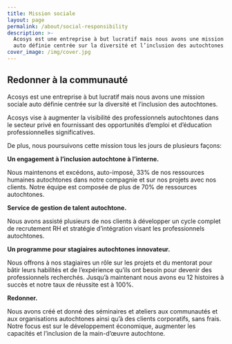 ```yaml
---
title: Mission sociale
layout: page
permalink: /about/social-responsibility
description: >-
  Acosys est une entreprise à but lucratif mais nous avons une mission sociale
  auto définie centrée sur la diversité et l’inclusion des autochtones. 
cover_image: /img/cover.jpg
---
```

## Redonner à la communauté

Acosys est une entreprise à but lucratif mais nous avons une mission sociale auto définie centrée sur la diversité et l’inclusion des autochtones. 

Acosys vise à augmenter la visibilité des professionnels autochtones dans le secteur privé en fournissant des opportunités d’emploi et d’éducation professionnelles significatives. 

De plus, nous poursuivons cette mission tous les jours de plusieurs façons:

**Un engagement à l’inclusion autochtone à l’interne.**

Nous maintenons et excédons, auto-imposé, 33% de nos ressources humaines autochtones dans notre compagnie et sur nos projets avec nos clients. Notre équipe est composée de plus de 70% de ressources autochtones. 

**Service de gestion de talent autochtone.**

Nous avons assisté plusieurs de nos clients à développer un cycle complet de recrutement RH et stratégie d’intégration visant les professionnels autochtones. 

**Un programme pour stagiaires autochtones innovateur.**

Nous offrons à nos stagiaires un rôle sur les projets et du mentorat pour bâtir leurs habilités et de l’expérience qu’ils ont besoin pour devenir des professionnels recherchés. Jusqu’à maintenant nous avons eu 12 histoires à succès et notre taux de réussite est à 100%.

**Redonner.**

Nous avons créé et donné des séminaires et ateliers aux communautés et aux organisations autochtones ainsi qu’à des clients corporatifs, sans frais. Notre focus est sur le développement économique, augmenter les capacités et l’inclusion de la main-d’œuvre autochtone.
